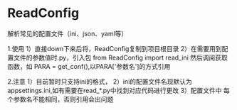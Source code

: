 # ReadConfig
解析常见的配置文件（ini、json、yaml等）

1.使用
1）直接down下来后将，ReadConfig复制到项目根目录
2）在需要用到配置文件的参数值时.py，引入包
from ReadConfig import read_ini
然后调阅获取函数，如 PARA = get_conf(),以PARA['参数名']的方式引用


2.注意
1）目前暂时只支持ini的格式，
2）ini的配置文件名现默认为appsettings.ini,如有需要在read_*.py中找到对应代码进行更改
3）配置文件中 每个参数名不能相同，否则引用会出问题
